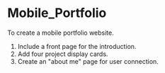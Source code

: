 # Mobile_Portfolio
To create a mobile portfolio website.
1. Include a front page for the introduction.
2. Add four project display cards.
3. Create an "about me" page for user connection.
